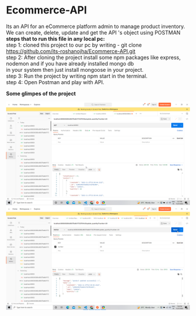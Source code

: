 # Ecommerce-API
Its an API for an eCommerce platform admin to manage product inventory. We can create, delete, update and get the API 's object using POSTMAN <br>
**steps that to run this file in any local pc:**<br>
step 1: cloned this project to our pc by writing - git clone https://github.com/its-roshanojha/Ecommerce-API.git<br>
step 2: After cloning the project install some npm packages like express, nodemon and if you have already installed mongo db<br>
in your system then just install mongoose in your project.<br>
step 3: Run the project by writing npm start in the terminal.<br>
step 4: Open Postman and play with API.<br>

**Some glimpes of the project**

![alt text](https://github.com/its-roshanojha/Ecommerce-API/blob/master/Some%20Glimpse/Postman_GET.png)
![alt text](https://github.com/its-roshanojha/Ecommerce-API/blob/master/Some%20Glimpse/Postman_PATCH.png)

